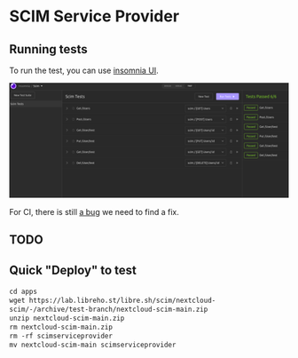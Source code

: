 # SCIM Service Provider

## Running tests

To run the test, you can use [insomnia UI](https://docs.insomnia.rest).

![screenshot insomnia ui](./screenshots/insomnia.png)

For CI, there is still [a bug](https://github.com/Kong/insomnia/issues/4747) we need to find a fix.

## TODO

## Quick "Deploy" to test

```
cd apps
wget https://lab.libreho.st/libre.sh/scim/nextcloud-scim/-/archive/test-branch/nextcloud-scim-main.zip
unzip nextcloud-scim-main.zip
rm nextcloud-scim-main.zip
rm -rf scimserviceprovider
mv nextcloud-scim-main scimserviceprovider
```